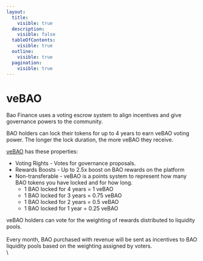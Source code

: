 ```yaml
---
layout:
  title:
    visible: true
  description:
    visible: false
  tableOfContents:
    visible: true
  outline:
    visible: true
  pagination:
    visible: true
---
```


# veBAO

Bao Finance uses a voting escrow system to align incentives and give governance powers to the community.

BAO holders can lock their tokens for up to 4 years to earn veBAO voting power. The longer the lock duration, the more veBAO they receive.

[veBAO](https://app.baofinance.io/vebao) has these properties:

* Voting Rights - Votes for governance proposals.
* Rewards Boosts - Up to 2.5x boost on BAO rewards on the platform
* Non-transferable - veBAO is a points system to represent how many BAO tokens you have locked and for how long.
  * 1 BAO locked for 4 years = 1 veBAO
  * 1 BAO locked for 3 years = 0.75 veBAO
  * 1 BAO locked for 2 years = 0.5 veBAO
  * 1 BAO locked for 1 year = 0.25 veBAO

veBAO holders can vote for the weighting of rewards distributed to liquidity pools. \
\
Every month, BAO purchased with revenue will be sent as incentives to BAO liquidity pools based on the weighting assigned by voters.\
\
